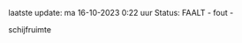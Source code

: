 laatste update: 
ma 16-10-2023  0:22   uur 
Status: FAALT - fout - 
<div class="service R">schijfruimte</div>